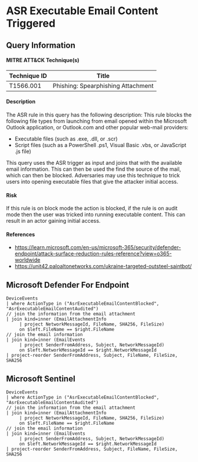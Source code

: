 # ASR Executable Email Content Triggered
## Query Information

#### MITRE ATT&CK Technique(s)

| Technique ID  | Title                              |
| ------------- | ---------------------------------- |
| T1566.001 | Phishing: Spearphishing Attachment |
#### Description
The ASR rule in this query has the following description: This rule blocks the following file types from launching from email opened within the Microsoft Outlook application, or Outlook.com and other popular web-mail providers:

- Executable files (such as .exe, .dll, or .scr)
- Script files (such as a PowerShell .ps1, Visual Basic .vbs, or JavaScript .js file)

This query uses the ASR trigger as input and joins that with the available email information. This can then be used the find the source of the mail, which can then be blocked. Adversaries may use this technique to trick users into opening executable files that give the attacker initial access.
#### Risk
If this rule is on block mode the action is blocked, if the rule is on audit mode then the user was tricked into running executable content. This can result in an actor gaining initial access.
#### References
- https://learn.microsoft.com/en-us/microsoft-365/security/defender-endpoint/attack-surface-reduction-rules-reference?view=o365-worldwide
- https://unit42.paloaltonetworks.com/ukraine-targeted-outsteel-saintbot/
## Microsoft Defender For Endpoint
```kusto
DeviceEvents
| where ActionType in ("AsrExecutableEmailContentBlocked", "AsrExecutableEmailContentAudited")
// join the information from the email attachment
| join kind=inner (EmailAttachmentInfo
     | project NetworkMessageId, FileName, SHA256, FileSize)
     on $left.FileName == $right.FileName
// join the email information     
| join kind=inner (EmailEvents
     | project SenderFromAddress, Subject, NetworkMessageId)
     on $left.NetworkMessageId == $right.NetworkMessageId
| project-reorder SenderFromAddress, Subject, FileName, FileSize, SHA256
```
## Microsoft Sentinel
```kusto
DeviceEvents
| where ActionType in ("AsrExecutableEmailContentBlocked", "AsrExecutableEmailContentAudited")
// join the information from the email attachment
| join kind=inner (EmailAttachmentInfo
     | project NetworkMessageId, FileName, SHA256, FileSize)
     on $left.FileName == $right.FileName
// join the email information     
| join kind=inner (EmailEvents
     | project SenderFromAddress, Subject, NetworkMessageId)
     on $left.NetworkMessageId == $right.NetworkMessageId
| project-reorder SenderFromAddress, Subject, FileName, FileSize, SHA256
```
